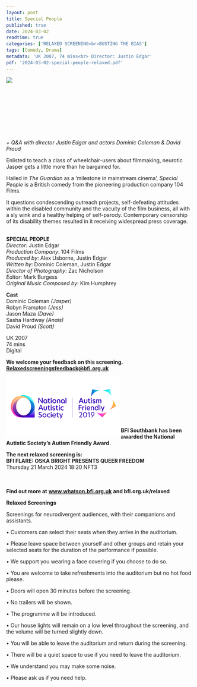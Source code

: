 ```yaml
---
layout: post
title: Special People
published: true
date: 2024-03-02
readtime: true
categories: ['RELAXED SCREENING<br>BUSTING THE BIAS']
tags: [Comedy, Drama]
metadata: 'UK 2007, 74 mins<br> Director: Justin Edgar'
pdf: '2024-03-02-special-people-relaxed.pdf'
---
```


<img style="float: left;" src="/img/SP.png"><br><br><br><br><br><br><br><br><br>


_+ Q&A with director Justin Edgar and actors Dominic Coleman & David Proud_

Enlisted to teach a class of wheelchair-users about filmmaking, neurotic Jasper gets a little more than he bargained for.

Hailed in _The Guardian_ as a ‘milestone in mainstream cinema’, _Special People_ is a British comedy from the pioneering production company 104 Films.

It questions condescending outreach projects, self-defeating attitudes within the disabled community and the vacuity of the film business, all with a sly wink and a healthy helping of self-parody. Contemporary censorship of its disability themes resulted in it receiving widespread press coverage.  
<br>

**SPECIAL PEOPLE**  
_Director:_ Justin Edgar  
_Production Company_: 104 Films  
_Produced by_: Alex Usborne, Justin Edgar  
_Written by_: Dominic Coleman, Justin Edgar  
_Director of Photography_: Zac Nicholson  
_Editor_: Mark Burgess  
_Original Music Composed by_: Kim Humphrey  

**Cast**  
Dominic Coleman _(Jasper)_  
Robyn Frampton _(Jess)_  
Jason Maza _(Dave)_  
Sasha Hardway _(Anais)_  
David Proud _(Scott)_

UK 2007  
74 mins  
Digital  


**We welcome your feedback on this screening. Relaxedscreeningsfeedback@bfi.org.uk**


<img style="float: left;" src="/img/autistic_society.png"><br><br><br><br><br><br><br><br>
**BFI Southbank has been awarded the National Autistic Society’s Autism Friendly Award.**


**The next relaxed screening is:**<br> 
**BFI FLARE: OSKA BRIGHT PRESENTS QUEER FREEDOM**<br>
Thursday 21 March 2024 18:20 NFT3<br>
<br><br>


**Find out more at**
**www.whatson.bfi.org.uk**
**and bfi.org.uk/relaxed**
<br>

**Relaxed Screenings**

Screenings for neurodivergent audiences, with their companions and assistants.

• Customers can select their seats when they arrive in the auditorium. 

• Please leave space between yourself and other groups and retain your selected seats for the duration of the performance if possible.

• We support you wearing a face covering if you choose to do so.

• You are welcome to take refreshments into the auditorium but no hot food please.

• Doors will open 30 minutes before the screening.

• No trailers will be shown.

• The programme will be introduced.

• Our house lights will remain on a low level throughout the screening, and the volume will be turned slightly down.

• You will be able to leave the auditorium and return during the screening.

• There will be a quiet space to use if you need to leave the auditorium.

• We understand you may make some noise.

• Please ask us if you need help.
<!--stackedit_data:
eyJoaXN0b3J5IjpbLTE2Njk2NDgxNDddfQ==
-->
